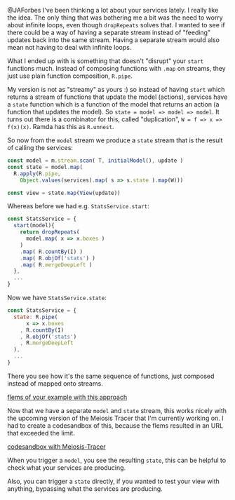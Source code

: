 @JAForbes I've been thinking a lot about your services lately. I really like the idea. The only thing that was bothering me a bit was the need to worry about infinite loops, even though `dropRepeats` solves that. I wanted to see if there could be a way of having a separate stream instead of "feeding" updates back into the same stream. Having a separate stream would also mean not having to deal with infinite loops.

What I ended up with is something that doesn't "disrupt" your `start` functions much. Instead of composing functions with `.map` on streams, they just use plain function composition, `R.pipe`.

My version is not as "streamy" as yours :) so instead of having `start` which returns a stream of functions that update the model (actions), services have a `state` function which is a function of the model that returns an action (a function that updates the model). So `state = model => model => model`. It turns out there is a combinator for this, called "duplication", `W = f => x => f(x)(x)`. Ramda has this as `R.unnest`.

So now from the `model` stream we produce a `state` stream that is the result of calling the services:

```javascript
const model = m.stream.scan( T, initialModel(), update )
const state = model.map(
  R.apply(R.pipe,
    Object.values(services).map( s => s.state ).map(W)))

const view = state.map(View(update))
```

Whereas before we had e.g. `StatsService.start`:

```javascript
const StatsService = {
  start(model){
    return dropRepeats(
      model.map( x => x.boxes )
    )
    .map( R.countBy(I) )
    .map( R.objOf('stats') )
    .map( R.mergeDeepLeft )
  },
  ...
}
```

Now we have `StatsService.state`:

```javascript
const StatsService = {
  state: R.pipe(
      x => x.boxes
    , R.countBy(I)
    , R.objOf('stats')
    , R.mergeDeepLeft 
  ),
  ...
}
```

There you see how it's the same sequence of functions, just composed instead of mapped onto streams.

[flems of your example with this approach](https://flems.io/#0=N4IgtglgJlA2CmIBcA2AzAOgBxoDQgDMIEBnZAbVADsBDMRJEDACwBcxYR8BjAeytbwByEAB4S3AE4QADqwB8AHSoEArlW6sI-AARRJvGQCV4M+DVYkAFCQCUO4Mp3OdANxqSdk81ACeOgF4dAhpYEngAbicXd08oQJ0wDBJWbzorWyiqFx0SDDAaGSs1DS1dK1d7R2yclwgCHSsAQjS-HQAfdrcdJoCgqAyq6Nra1v8g1NVI4ZGXAcqs2Z0AXxnlzJnvVlVJbKgs1apRAHoJaTl5LhBwhE1tKjJGAEYABiQntBBl3Go6BiYAFZkHj8QTCRh8B6sHQASQSAA9AvIdPDlJCUjpeAlirgdABzewBZGIonBKx4qzw2y2NH8DEAaQRSMahOJymUx2OOhMBHg3g08CQOjYrBkJCQnLxEBSGClrGYqgARhg+GBjgBBdwAR2OTwIL3QKHg3AArNwsFAUDR4FAAEzwAAsJtpUJ0AHUEkYMOoqPAMZz3TpVYqILRWLxJLjFCAoKoZLAINwLPdo7iAO7MPnwQNBBqkknIgiU2zFnTsjR06EKgpUAAy0uhQRIzPhzdJ0VbGAQVDx8p0yKeMwA-Ci8iQE9x4FYXrgALRPWwYAG8UNWADkuLX9gA1Do13vtyRt-v97vO+PE1P5zSas4hZ3l6u11vy+joTJZNmgq2W3lvLHJyMCA8TYKxeFxGEbzfHQABIEmiYAdBkAwZCFABrZk82RLEiRmKxEIwQjwJ0cg0IAXSFIteFIsj7HWaJcTxeBWCFbs22w5lqhyWIdF8RYXDYxpnALXimXsMCbxyLYdmyPjokOZxDhdDEYMVXh4T9BIYIwZDDEaNc1I0kgXwrV0YKgP0pFkMpsiCbTdJkfSLLOaz7hM6CYL4WAIzbWCdJQ-SvJ8kzlOhdU7l0IIuJ0GgYAAIXU+8kRmD8zCsGZnHIHR6WLDKdFxXx2NHX8VX4JNWCsQrJNqXFVPUv08rImZbFwaJvDAXhXHgBL4SFCBktvWDDL9KxivzPIiFgQRJFGylcABVkdH63odABHR7BvJTTIxAA1CB4DTBI4ygCwv2RFJTuZaIwFGtcMEKGRTx0ZUBjXPFpCgLcMAIIs1wACXgWAuq0JMTJyXEbrXWhXBYHw+X3PLnF3RVEZcDBXoIBB4TBpYdCXbh1xIGQaEnWdFWYtN4CEHGlnuiB10nAR4eq2nFQJtcZB2eN4Bp2YVXXDMIEEXmRh09cnngMARdqVGIfXZgnjXbdlRul4Wr3Hq-Wl5xatlZjRs83hvMkZtxIuwQWdqfJCnSwaRhEyHFVUVhwyoBG7dmZHUdFtnco92n2cF4XLdxvG03Xe0pZD3GWAjyXtb5ghrDXSOE9F1Xo9ZiMLJmqH+B5zOau9lxELKic0KQYuRlSqdyHCmz7vi9Ti1xY7TtoquVk7zdj2LwvLct3BIce3WmIq8zLPOGyzdYU6NpmIf1yel713e6AvrXqAABVJfjU6AGEjdUMAHnXbwzAsKw8B0PVJFsBP7oTPEqBhQQwGTxnpofgFVBSepfFfpLD+Qgv6Fx0rFKAoYKRrgllHVGsoPpGF4GmAA4jbGB8cwEFHhADYCoEYEOkwfAzqfJMbIIAJrrhoM7XgIUPa4G0mPA2w1TaNHNvAew1siiozmktRaxdIbLwwL7Kk-M1xBwLhgcOa5CFR1jjIzBrV-a1FLhoculdlHV0-FYLKOUdD13uBgdqJCepWAgBtVuMgTqCB0B3TRLgFK42jgPHI0QbyvkrDoNuNighJBSGkG6UFPFb2xPCXABBFpFipB410ABlWelhYl8lcJeBI0V2FCi9DXW29sWzCPqiQBe3JSrqFYHFXwVhIJFK9LwRUAIADyv1zbGUHsU+gkgmIABEqYyFrPAAg0I3FKOcKGIWEBQg2ASRw6KzhpK7FyFM0qxtCkey4aNGpdTGnrTWdlacG0jE2lUJOKwXp2lMVxMAeiNRDhbWgrWXgSZYDxIjDQJiSTJApMnGk6I7CrAdQsrAWwMydBbz+bwAFuIsnaLylC7gaEdEGQKWuWiwzagiW8o855khXnwGSMxQBkNXCK1xAAKVifUgAcskVIUD-6lgHpbOZ2QYTyVxGWGooytATKBa4waTKSI6AxaELFOK9asAJeuIlW5bF5W+sQaao0EpG3MNkaOOyyWUvASbbMarITlXws9ApQpyBkRWGqkgzB6gVWqjcmJGJukuTkPcd5nyvwOB+VMzJOloWDREvCalFgSCoucF6cMAAFGgEATbBuKe9XgcZynrK7DQDELUZinJtm0m2XpMyxQsemnZ1YaB1gbFQqgn182DVDbwCNUag0FoKEUYpj4qDrj3JWnIRaS0pDLRWmNfqdC7juhuAttSGm-WclZJ1-AtwxtOXyLpPS+kDKGdETl4zYAZGBfy4FzhJ1T3uEKZ8ax5LRGULczx4QPmXl8tFIVTzwzYqYkKe5mLH04pdZeVFzTP2TiFPEwNv74Cov3a5fgQGhQOqnTZID567XQnXaEAAsuCwG2JFrRWguwwIMxEIsONU1QauIgomyFHlLKBlYAkzQmuPKm5-y0foXud6VM3Z0b3C8nsPN2Mc1DDRxqMbHE7pmIRANggY2ifqXU40rBZUgOkCNK9rq7CysbTk2YOi0K4FcLRZkMNEObvYc42V-4jlTnnR04DDgrmKTg1QUKiRUOwASH41I5g-FJlbSC3EBmUMAoyJY6xOqHPYd8U5nZXoHqwAqVCswuIpMAhkxgdwsApjWCUzexcancjMjHFM7Zam3TUnWvBtw+1DpNkWWpvaB0rDeI4e4qgKSDo7Idgc8tfIrBQAecfEB+S-C4ipCV+zVB-mAzWTIG87CJs3iuDcGT9xHggCeAAdiwEgF4XwfggFoPQEQKoSDAhAJCMErARBqTaNFAoHTQxCheDIeEBw5uAwW3SEQTx3gOi+GRfACYqBoUeJQHbfwRCQHlNITg+AdicEYCKMUEpjjqBkGhPEpU1Rg+YBDgAAk8DAuOUDHAxxDpcR3WC+DMCIR1Z3vi-D24wInxBZz+Pc1caHIg4fik5EjlHaPCdC0x4z5ndAcd44wC8U4bm6Ak6uGTinjAqdbdp-8RUh3WeSBhyADnCPueo9VMcFXJARe2gwGgfXh3pf4Fl-8BXNPgd05ANisAJ01ca611zqgyPde8DVI7k6WOXgYFtCaMXxxIEpGOL7mg+RQwW5AFbyn0HvvLCAA)

Now that we have a separate `model` and `state` stream, this works nicely with the upcoming version of the Meiosis Tracer that I'm currently working on. I had to create a codesandbox of this, because the flems resulted in an URL that exceeded the limit.

[codesandbox with Meiosis-Tracer](https://codesandbox.io/s/jp9q3nnzw9)

When you trigger a `model`, you see the resulting `state`, this can be helpful to check what your services are producing.

Also, you can trigger a `state` directly, if you wanted to test your view with anything, bypassing what the services are producing.


